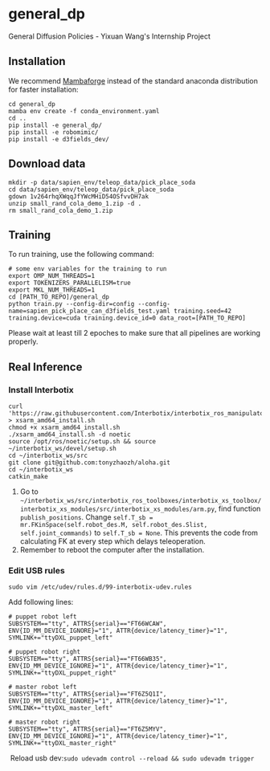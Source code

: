 # general_dp
General Diffusion Policies - Yixuan Wang's Internship Project

## Installation
We recommend [Mambaforge](https://github.com/conda-forge/miniforge#mambaforge) instead of the standard anaconda distribution for faster installation: 
```console
cd general_dp
mamba env create -f conda_environment.yaml
cd ..
pip install -e general_dp/
pip install -e robomimic/
pip install -e d3fields_dev/
```

## Download data
```console
mkdir -p data/sapien_env/teleop_data/pick_place_soda
cd data/sapien_env/teleop_data/pick_place_soda
gdown 1v264rhqXWqqJfYWcMHiD54OSfvvDH7ak
unzip small_rand_cola_demo_1.zip -d .
rm small_rand_cola_demo_1.zip
```

## Training
To run training, use the following command:
```console
# some env variables for the training to run
export OMP_NUM_THREADS=1
export TOKENIZERS_PARALLELISM=true
export MKL_NUM_THREADS=1
cd [PATH_TO_REPO]/general_dp
python train.py --config-dir=config --config-name=sapien_pick_place_can_d3fields_test.yaml training.seed=42 training.device=cuda training.device_id=0 data_root=[PATH_TO_REPO]
```
Please wait at least till 2 epoches to make sure that all pipelines are working properly.

## Real Inference
### Install Interbotix
```console
curl 'https://raw.githubusercontent.com/Interbotix/interbotix_ros_manipulators/main/interbotix_ros_xsarms/install/amd64/xsarm_amd64_install.sh' > xsarm_amd64_install.sh
chmod +x xsarm_amd64_install.sh
./xsarm_amd64_install.sh -d noetic
​source /opt/ros/noetic/setup.sh && source ~/interbotix_ws/devel/setup.sh
cd ~/interbotix_ws/src
​git clone git@github.com:tonyzhaozh/aloha.git
​cd ~/interbotix_ws
catkin_make
```
1. Go to ``~/interbotix_ws/src/interbotix_ros_toolboxes/interbotix_xs_toolbox/interbotix_xs_modules/src/interbotix_xs_modules/arm.py``, find function ``publish_positions``. Change ``self.T_sb = mr.FKinSpace(self.robot_des.M, self.robot_des.Slist, self.joint_commands)`` to ``self.T_sb = None``. This prevents the code from calculating FK at every step which delays teleoperation.
2. Remember to reboot the computer after the installation.


### Edit USB rules
```console
sudo vim /etc/udev/rules.d/99-interbotix-udev.rules
```

Add following lines:

```
# puppet robot left 
SUBSYSTEM=="tty", ATTRS{serial}=="FT66WCAW", ENV{ID_MM_DEVICE_IGNORE}="1", ATTR{device/latency_timer}="1", SYMLINK+="ttyDXL_puppet_left"

# puppet robot right 
SUBSYSTEM=="tty", ATTRS{serial}=="FT66WB35", ENV{ID_MM_DEVICE_IGNORE}="1", ATTR{device/latency_timer}="1", SYMLINK+="ttyDXL_puppet_right"

# master robot left
SUBSYSTEM=="tty", ATTRS{serial}=="FT6Z5Q1I", ENV{ID_MM_DEVICE_IGNORE}="1", ATTR{device/latency_timer}="1", SYMLINK+="ttyDXL_master_left"

# master robot right
SUBSYSTEM=="tty", ATTRS{serial}=="FT6Z5MYV", ENV{ID_MM_DEVICE_IGNORE}="1", ATTR{device/latency_timer}="1", SYMLINK+="ttyDXL_master_right"
```
​
Reload usb dev:
​`sudo udevadm control --reload && sudo udevadm trigger`
